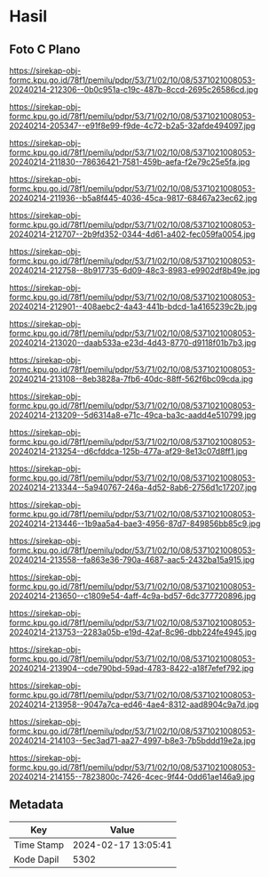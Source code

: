# Hasil

## Foto C Plano

https://sirekap-obj-formc.kpu.go.id/78f1/pemilu/pdpr/53/71/02/10/08/5371021008053-20240214-212306--0b0c951a-c19c-487b-8ccd-2695c26586cd.jpg

https://sirekap-obj-formc.kpu.go.id/78f1/pemilu/pdpr/53/71/02/10/08/5371021008053-20240214-205347--e91f8e99-f9de-4c72-b2a5-32afde494097.jpg

https://sirekap-obj-formc.kpu.go.id/78f1/pemilu/pdpr/53/71/02/10/08/5371021008053-20240214-211830--78636421-7581-459b-aefa-f2e79c25e5fa.jpg

https://sirekap-obj-formc.kpu.go.id/78f1/pemilu/pdpr/53/71/02/10/08/5371021008053-20240214-211936--b5a8f445-4036-45ca-9817-68467a23ec62.jpg

https://sirekap-obj-formc.kpu.go.id/78f1/pemilu/pdpr/53/71/02/10/08/5371021008053-20240214-212707--2b9fd352-0344-4d61-a402-fec059fa0054.jpg

https://sirekap-obj-formc.kpu.go.id/78f1/pemilu/pdpr/53/71/02/10/08/5371021008053-20240214-212758--8b917735-6d09-48c3-8983-e9902df8b49e.jpg

https://sirekap-obj-formc.kpu.go.id/78f1/pemilu/pdpr/53/71/02/10/08/5371021008053-20240214-212901--408aebc2-4a43-441b-bdcd-1a4165239c2b.jpg

https://sirekap-obj-formc.kpu.go.id/78f1/pemilu/pdpr/53/71/02/10/08/5371021008053-20240214-213020--daab533a-e23d-4d43-8770-d9118f01b7b3.jpg

https://sirekap-obj-formc.kpu.go.id/78f1/pemilu/pdpr/53/71/02/10/08/5371021008053-20240214-213108--8eb3828a-7fb6-40dc-88ff-562f6bc09cda.jpg

https://sirekap-obj-formc.kpu.go.id/78f1/pemilu/pdpr/53/71/02/10/08/5371021008053-20240214-213209--5d6314a8-e71c-49ca-ba3c-aadd4e510799.jpg

https://sirekap-obj-formc.kpu.go.id/78f1/pemilu/pdpr/53/71/02/10/08/5371021008053-20240214-213254--d6cfddca-125b-477a-af29-8e13c07d8ff1.jpg

https://sirekap-obj-formc.kpu.go.id/78f1/pemilu/pdpr/53/71/02/10/08/5371021008053-20240214-213344--5a940767-246a-4d52-8ab6-2756d1c17207.jpg

https://sirekap-obj-formc.kpu.go.id/78f1/pemilu/pdpr/53/71/02/10/08/5371021008053-20240214-213446--1b9aa5a4-bae3-4956-87d7-849856bb85c9.jpg

https://sirekap-obj-formc.kpu.go.id/78f1/pemilu/pdpr/53/71/02/10/08/5371021008053-20240214-213558--fa863e36-790a-4687-aac5-2432ba15a915.jpg

https://sirekap-obj-formc.kpu.go.id/78f1/pemilu/pdpr/53/71/02/10/08/5371021008053-20240214-213650--c1809e54-4aff-4c9a-bd57-6dc377720896.jpg

https://sirekap-obj-formc.kpu.go.id/78f1/pemilu/pdpr/53/71/02/10/08/5371021008053-20240214-213753--2283a05b-e19d-42af-8c96-dbb224fe4945.jpg

https://sirekap-obj-formc.kpu.go.id/78f1/pemilu/pdpr/53/71/02/10/08/5371021008053-20240214-213904--cde790bd-59ad-4783-8422-a18f7efef792.jpg

https://sirekap-obj-formc.kpu.go.id/78f1/pemilu/pdpr/53/71/02/10/08/5371021008053-20240214-213958--9047a7ca-ed46-4ae4-8312-aad8904c9a7d.jpg

https://sirekap-obj-formc.kpu.go.id/78f1/pemilu/pdpr/53/71/02/10/08/5371021008053-20240214-214103--5ec3ad71-aa27-4997-b8e3-7b5bddd19e2a.jpg

https://sirekap-obj-formc.kpu.go.id/78f1/pemilu/pdpr/53/71/02/10/08/5371021008053-20240214-214155--7823800c-7426-4cec-9f44-0dd61ae146a9.jpg


## Metadata

| Key        | Value               |
| ---------- | ------------------- |
| Time Stamp | 2024-02-17 13:05:41 |
| Kode Dapil | 5302                |




